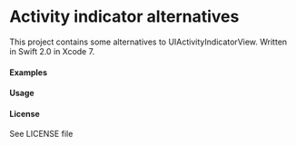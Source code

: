 Activity indicator alternatives
==============================

This project contains some alternatives to UIActivityIndicatorView. Written in Swift 2.0 in Xcode 7.

#### Examples

#### Usage

#### License

See LICENSE file

